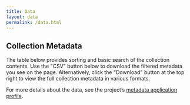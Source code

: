 ```yaml
---
title: Data
layout: data
permalink: /data.html
---
```


## Collection Metadata

The table below provides sorting and basic search of the collection contents. 
Use the "CSV" button below to download the filtered metadata you see on the page. 
Alternatively, click the "Download" button at the top right to view the full collection metadata in various formats.

For more details about the data, see the project’s [metadata application profile](metadata-profile.html).
